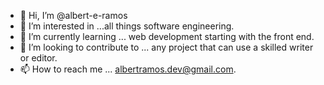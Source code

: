 - 👋 Hi, I’m @albert-e-ramos
- 👀 I’m interested in ...all things software engineering.
- 🌱 I’m currently learning ... web development starting with the front end.
- 💞️ I’m looking to contribute to ... any project that can use a skilled writer or editor.
- 📫 How to reach me ... albertramos.dev@gmail.com.

<!---
albert-e-ramos/albert-e-ramos is a ✨ special ✨ repository because its `README.md` (this file) appears on your GitHub profile.
You can click the Preview link to take a look at your changes.
--->
